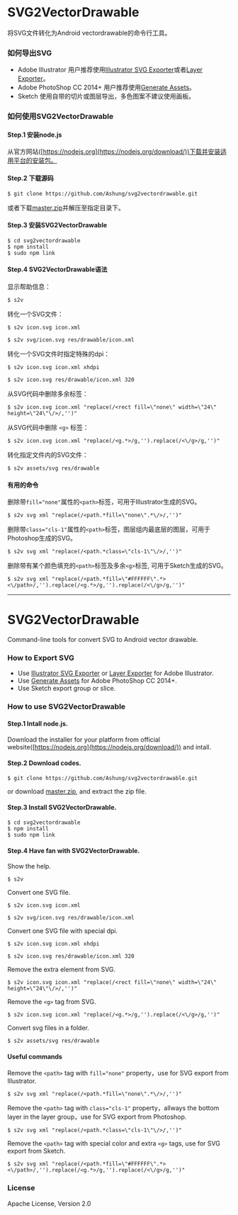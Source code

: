 # SVG2VectorDrawable

将SVG文件转化为Android vectordrawable的命令行工具。

### 如何导出SVG

* Adobe Illustrator 用户推荐使用[Illustrator SVG Exporter](https://github.com/iconic/illustrator-svg-exporter)或者[Layer Exporter](https://github.com/davidderaedt/Illustrator-Layer-Exporter)。
* Adobe PhotoShop CC 2014+ 用户推荐使用[Generate Assets](https://github.com/adobe-photoshop/generator-assets/wiki/Generate-Web-Assets-Functional-Spec)。
* Sketch 使用自带的切片或图层导出，多色图案不建议使用画板。

### 如何使用SVG2VectorDrawable

#### Step.1 安装node.js

从官方网站([https://nodejs.org](https://nodejs.org/download/))下载并安装适用平台的安装包。

#### Step.2 下载源码

```
$ git clone https://github.com/Ashung/svg2vectordrawable.git
```

或者下载[master.zip](https://github.com/iconic/illustrator-svg-exporter/archive/master.zip)并解压至指定目录下。

#### Step.3 安装SVG2VectorDrawable

```
$ cd svg2vectordrawable
$ npm install
$ sudo npm link
```

#### Step.4 SVG2VectorDrawable语法

显示帮助信息：

```
$ s2v
```

转化一个SVG文件：

```
$ s2v icon.svg icon.xml
```
```
$ s2v svg/icon.svg res/drawable/icon.xml
```

转化一个SVG文件时指定特殊的dpi：

```
$ s2v icon.svg icon.xml xhdpi
```
```
$ s2v icon.svg res/drawable/icon.xml 320
```

从SVG代码中删除多余标签：

```
$ s2v icon.svg icon.xml "replace(/<rect fill=\"none\" width=\"24\" height=\"24\"\/>/,'')"
```

从SVG代码中删除 `<g>` 标签：

```
$ s2v icon.svg icon.xml "replace(/<g.*>/g,'').replace(/<\/g>/g,'')"
```

转化指定文件内的SVG文件：

```
$ s2v assets/svg res/drawable
```

#### 有用的命令

删除带`fill="none"`属性的`<path>`标签，可用于Illustrator生成的SVG。

```
$ s2v svg xml "replace(/<path.*fill=\"none\".*\/>/,'')"
```

删除带`class="cls-1"`属性的`<path>`标签，图层组内最底层的图层，可用于Photoshop生成的SVG。

```
$ s2v svg xml "replace(/<path.*class=\"cls-1\"\/>/,'')"
```

删除带有某个颜色填充的`<path>`标签及多余`<g>`标签, 可用于Sketch生成的SVG。

```
$ s2v svg xml "replace(/<path.*fill=\"#FFFFFF\".*><\/path>/,'').replace(/<g.*>/g,'').replace(/<\/g>/g,'')"
```


----

# SVG2VectorDrawable

Command-line tools for convert SVG to Android vector drawable.

### How to Export SVG

* Use [Illustrator SVG Exporter](https://github.com/iconic/illustrator-svg-exporter) or [Layer Exporter](https://github.com/davidderaedt/Illustrator-Layer-Exporter) for Adobe Illustrator.
* Use [Generate Assets](https://github.com/adobe-photoshop/generator-assets/wiki/Generate-Web-Assets-Functional-Spec) for Adobe PhotoShop CC 2014+.
* Use Sketch export group or slice.

### How to use SVG2VectorDrawable

#### Step.1 Intall node.js.

Download the installer for your platform from
official website([https://nodejs.org](https://nodejs.org/download/)) and  intall.

#### Step.2 Download codes.

```
$ git clone https://github.com/Ashung/svg2vectordrawable.git
```

or download [master.zip](https://github.com/iconic/illustrator-svg-exporter/archive/master.zip), and extract the zip file.

#### Step.3 Install SVG2VectorDrawable.

```
$ cd svg2vectordrawable
$ npm install
$ sudo npm link
```

#### Step.4 Have fan with SVG2VectorDrawable.

Show the help.

```
$ s2v
```

Convert one SVG file.

```
$ s2v icon.svg icon.xml
```
```
$ s2v svg/icon.svg res/drawable/icon.xml
```

Convert one SVG file with special dpi.

```
$ s2v icon.svg icon.xml xhdpi
```
```
$ s2v icon.svg res/drawable/icon.xml 320
```

Remove the extra element from SVG.

```
$ s2v icon.svg icon.xml "replace(/<rect fill=\"none\" width=\"24\" height=\"24\"\/>/,'')"
```

Remove the `<g>` tag from SVG.

```
$ s2v icon.svg icon.xml "replace(/<g.*>/g,'').replace(/<\/g>/g,'')"
```

Convert svg files in a folder.

```
$ s2v assets/svg res/drawable
```

#### Useful commands

Remove the `<path>` tag with `fill="none"` property，use for SVG export from Illustrator.

```
$ s2v svg xml "replace(/<path.*fill=\"none\".*\/>/,'')"
```

Remove the `<path>` tag with `class="cls-1"` property，allways the bottom layer in the layer group，use for SVG export from Photoshop.

```
$ s2v svg xml "replace(/<path.*class=\"cls-1\"\/>/,'')"
```

Remove the `<path>` tag with special color and extra `<g>` tags, use for SVG export from Sketch.

```
$ s2v svg xml "replace(/<path.*fill=\"#FFFFFF\".*><\/path>/,'').replace(/<g.*>/g,'').replace(/<\/g>/g,'')"
```

### License

Apache License, Version 2.0
